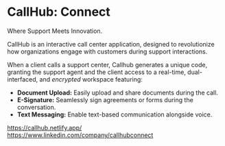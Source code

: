 # CallHub: Connect

Where Support Meets Innovation.

CallHub is an interactive call center application, designed to revolutionize how organizations engage with customers during support interactions.

When a client calls a support center, Callhub generates a unique code, granting the support agent and the client access to a real-time, dual-interfaced, and *encrypted* workspace featuring:
  - **Document Upload:** Easily upload and share documents during the call.
  - **E-Signature:** Seamlessly sign agreements or forms during the conversation.
  - **Text Messaging:** Enable text-based communication alongside voice.

https://callhub.netlify.app/
\
https://www.linkedin.com/company/callhubconnect
